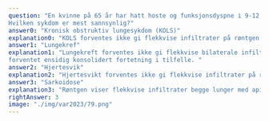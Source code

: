 ```yaml
---
question: "En kvinne på 65 år har hatt hoste og funksjonsdyspne i 9-12 måneder, og det tas et røntgen thorax.
Hvilken sykdom er mest sannsynlig?"
answer0: "Kronisk obstruktiv lungesykdom (KOLS)"
explanation0: "KOLS forventes ikke gi flekkvise infiltrater på røntgen thorax"
answer1: "Lungekref"
explanation1: "Lungekreft forventes ikke gi flekkvise bilaterale infiltrater på røntgen thorax, derimot ville en
forventet ensidig konsolidert fortetning i tilfelle. "
answer2: "Hjertesvik"
explanation2: "Hjertesvikt forventes ikke gi flekkvise infiltrater på røntgen thorax"
answer3: "Sarkoidose"
explanation3: "Røntgen viser flekkvise infiltrater begge lunger med apikal overvekt og breddeøkt mediastinum (tydende på forstørrede lymfekjertler). Bildet er svært typisk for lungesarkoidose."
rightAnswer: 3
image: "./img/var2023/79.png"
---
```



